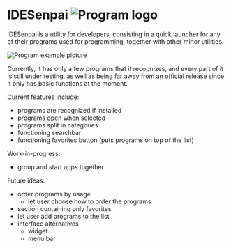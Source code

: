 IDESenpai ![Program logo](https://i.imgur.com/1ndLPV1.png)
================
IDESenpai is a utility for developers, consisting in a quick launcher for any of their programs used for programming, together with other minor utilities.

![Program example picture](https://i.imgur.com/FO8Ilbd.pngg)

Currently, it has only a few programs that it recognizes, and every part of it is still under testing, as well as being far away from an official release since it only has basic functions at the moment. 

Current features include:
- programs are recognized if installed
- programs open when selected
- programs split in categories
- functioning searchbar
- functioning favorites button (puts programs on top of the list)

Work-in-progress:
- group and start apps together

Future ideas:
- order programs by usage
  - let user choose how to order the programs
- section containing only favorites
- let user add programs to the list
- interface alternatives
  - widget
  - menu bar
